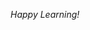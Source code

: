 
*Happy Learning!*

<!-- ---

# Kindly Read the Notes Before Proceeding with the Example Programs for Better Understanding

## Useful Links:

- [CE1 Notes](https://github.com/DipsanaRoy/c-extensions/main/tree/CE001_Loops/CE1_NOTES.MD)

*Happy Learning!*

--- -->

